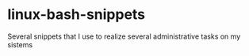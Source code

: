 # linux-bash-snippets
Several snippets that I use to realize several administrative tasks on my sistems

